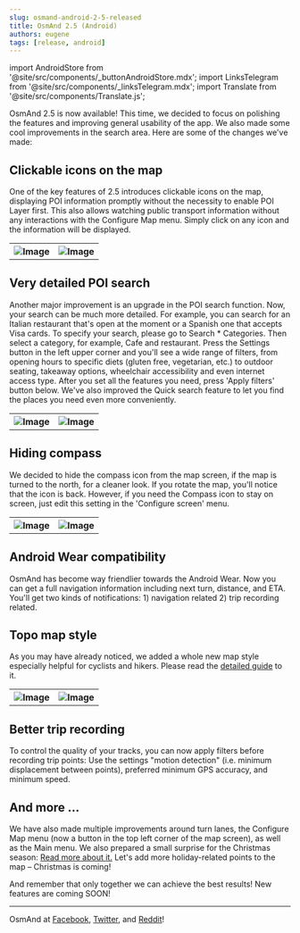 ```yaml
---
slug: osmand-android-2-5-released
title: OsmAnd 2.5 (Android)
authors: eugene
tags: [release, android]
---
```

import AndroidStore from '@site/src/components/_buttonAndroidStore.mdx';
import LinksTelegram from '@site/src/components/_linksTelegram.mdx';
import Translate from '@site/src/components/Translate.js';

OsmAnd 2.5 is now available! This time, we decided to focus on polishing the features and improving general usability of the app. We also made some cool improvements in the search area. Here are some of the changes we've made:

<!--truncate-->

## Clickable icons on the map

One of the key features of 2.5 introduces clickable icons on the map, displaying POI information promptly without the necessity to enable POI Layer first. This also allows watching public transport information without any interactions with the Configure Map menu. Simply click on any icon and the information will be displayed.

<table class="blogimage">
  <tr>
    <th><img src={require('./map_icons_1.jpg').default} alt="Image"/></th>
    <th><img src={require('./map_icons_2.jpg').default} alt="Image"/></th>
      </tr>
</table> 

## Very detailed POI search

Another major improvement is an upgrade in the POI search function. Now, your search can be much more detailed. For example, you can search for an Italian restaurant that's open at the moment or a Spanish one that accepts Visa cards.
To specify your search, please go to Search * Categories. Then select a category, for example, Cafe and restaurant. Press the Settings button in the left upper corner and you'll see a wide range of filters, from opening hours to specific diets (gluten free, vegetarian, etc.) to outdoor seating, takeaway options, wheelchair accessibility and even internet access type. After you set all the features you need, press 'Apply filters' button below. We've also improved the Quick search feature to let you find the places you need even more conveniently.

<table class="blogimage">
  <tr>
    <th><img src={require('./search_menu_1.jpg').default} alt="Image"/></th>
    <th><img src={require('./search_menu_2.jpg').default} alt="Image"/></th>
      </tr>
</table> 

## Hiding compass

We decided to hide the compass icon from the map screen, if the map is turned to the north, for a cleaner look. If you rotate the map, you'll notice that the icon is back. However, if you need the Compass icon to stay on screen, just edit this setting in the 'Configure screen' menu.

<table class="blogimage">
  <tr>
    <th><img src={require('./compass_1.jpg').default} alt="Image"/></th>
    <th><img src={require('./compass_2.jpg').default} alt="Image"/></th>
      </tr>
</table> 


## Android Wear compatibility

OsmAnd has become way friendlier towards the Android Wear. Now you can get a full navigation information including next turn, distance, and ETA. You'll get two kinds of notifications: 1) navigation related 2) trip recording related.

## Topo map style

As you may have already noticed, we added a whole new map style especially helpful for cyclists and hikers. Please read the  <a href="http://osmand.net/blog?id=topo_style">detailed guide</a> to it.

<table class="blogimage">
  <tr>
    <th><img src={require('./topo_map_5.jpg').default} alt="Image"/></th>
    <th><img src={require('./topo_map_7.jpg').default} alt="Image"/></th>
      </tr>
</table> 

## Better trip recording

To control the quality of your tracks, you can now apply filters before recording trip points: Use the settings "motion detection" (i.e. minimum displacement between points), preferred minimum GPS accuracy, and minimum speed.

## And more ...

We have also made multiple improvements around turn lanes, the Configure Map menu (now a button in the top left corner of the map screen), as well as the Main menu.
We also prepared a small surprise for the Christmas season: <a href="http://osmand.net/blog?id=christmas_map">Read more about it.</a> Let's add more holiday-related points to the map &ndash; Christmas is coming!


And remember that only together we can achieve the best results!
New features are coming SOON!


____________________________ 

OsmAnd at <a href="https://www.facebook.com/osmandapp/">Facebook</a>, <a href="https://www.twitter.com/osmandapp/">Twitter</a>, and <a href="https://www.reddit.com/r/OsmAnd/">Reddit</a>!




<LinksTelegram/>
<AndroidStore/>